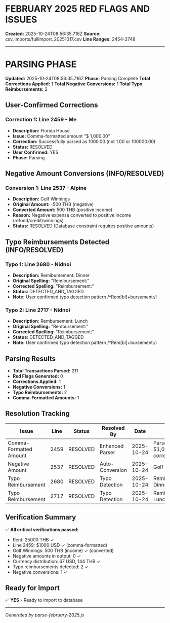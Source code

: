 # FEBRUARY 2025 RED FLAGS AND ISSUES

**Created:** 2025-10-24T08:56:35.716Z
**Source:** csv_imports/fullImport_20251017.csv
**Line Ranges:** 2454-2748

---

# PARSING PHASE

**Updated:** 2025-10-24T08:56:35.716Z
**Phase:** Parsing Complete
**Total Corrections Applied:** 1
**Total Negative Conversions:** 1
**Total Typo Reimbursements:** 2

## User-Confirmed Corrections


### Correction 1: Line 2459 - Me

- **Description:** Florida House
- **Issue:** Comma-formatted amount "$	1,000.00"
- **Correction:** Successfully parsed as 1000.00 (not 1.00 or 100000.00)
- **Status:** RESOLVED
- **User Confirmed:** YES
- **Phase:** Parsing


## Negative Amount Conversions (INFO/RESOLVED)


### Conversion 1: Line 2537 - Alpine

- **Description:** Golf Winnings
- **Original Amount:** -500 THB (negative)
- **Converted Amount:** 500 THB (positive income)
- **Reason:** Negative expense converted to positive income (refund/credit/winnings)
- **Status:** RESOLVED (Database constraint requires positive amounts)


## Typo Reimbursements Detected (INFO/RESOLVED)


### Typo 1: Line 2680 - Nidnoi

- **Description:** Remibursement: Dinner
- **Original Spelling:** "Remibursement:"
- **Corrected Spelling:** "Reimbursement:"
- **Status:** DETECTED_AND_TAGGED
- **Note:** User confirmed typo detection pattern /^Rem[bi]+bursement:/i


### Typo 2: Line 2717 - Nidnoi

- **Description:** Rembursement: Lunch
- **Original Spelling:** "Rembursement:"
- **Corrected Spelling:** "Reimbursement:"
- **Status:** DETECTED_AND_TAGGED
- **Note:** User confirmed typo detection pattern /^Rem[bi]+bursement:/i


## Parsing Results

- **Total Transactions Parsed:** 211
- **Red Flags Generated:** 0
- **Corrections Applied:** 1
- **Negative Conversions:** 1
- **Typo Reimbursements:** 2
- **Comma-Formatted Amounts:** 1

## Resolution Tracking

| Issue | Line | Status | Resolved By | Date | Notes |
|-------|------|--------|-------------|------|-------|
| Comma-Formatted Amount | 2459 | RESOLVED | Enhanced Parser | 2025-10-24 | Parsed $1,000.00 correctly |
| Negative Amount | 2537 | RESOLVED | Auto-Conversion | 2025-10-24 | Golf Winnings |
| Typo Reimbursement | 2680 | RESOLVED | Typo Detection | 2025-10-24 | Remibursement: Dinner |
| Typo Reimbursement | 2717 | RESOLVED | Typo Detection | 2025-10-24 | Rembursement: Lunch |

## Verification Summary

✅ **All critical verifications passed:**
- Rent: 25000 THB ✓
- Line 2459: $1000 USD ✓ (comma-formatted)
- Golf Winnings: 500 THB (income) ✓ (converted)
- Negative amounts in output: 0 ✓
- Currency distribution: 67 USD, 144 THB ✓
- Typo reimbursements detected: 2 ✓
- Negative conversions: 1 ✓

## Ready for Import

✅ **YES** - Ready to import to database

---
*Generated by parse-february-2025.js*
